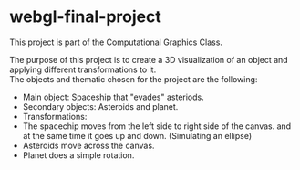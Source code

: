 # webgl-final-project

This project is part of the Computational Graphics Class.

The purpose of this project is to create a 3D visualization of an object and applying different transformations to it.\
The objects and thematic chosen for the project are the following:
- Main object: Spaceship that "evades" asteriods.
- Secondary objects: Asteroids and planet.
- Transformations:
- The spacechip moves from the left side to right side of the canvas.
and at the same time it goes up and down. (Simulating an ellipse)
- Asteroids move across the canvas.
- Planet does a simple rotation.
